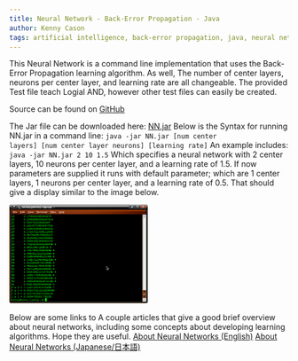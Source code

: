 ```yaml
---
title: Neural Network - Back-Error Propagation - Java
author: Kenny Cason
tags: artificial intelligence, back-error propagation, java, neural network, programming, ニューラルネット, 人工知能, 誤差逆伝播法
---
```


This Neural Network is a command line implementation that uses the Back-Error Propagation learning algorithm. As well, The number of center layers, neurons per center layer, and learning rate are all changeable. The provided Test file teach Logial AND, however other test files can easily be created.

Source can be found on <a href="https://github.com/kennycason/neuralnetwork/" title="GitHub" target="_blank">GitHub</a>

The Jar file can be downloaded here: <a href="/code/java/nn01/NN.jar">NN.jar</a>
Below is the Syntax for running NN.jar in a command line:
<code>java -jar NN.jar [num center layers] [num center layer neurons] [learning rate]</code>
An example includes:
<code>java -jar NN.jar 2 10 1.5</code>
Which specifies a neural network with 2 center layers, 10 neurons per center layer, and a learning rate of 1.5. If now parameters are supplied it runs with default parameter; which are 1 center layers, 1 neurons per center layer, and a learning rate of 0.5.
That should give a display similar to the image below.<br/>

<a href="/code/java/nn01/NN01.png" target="_blank" ><img src="/code/java/nn01/NN01.png" width="250" alt="neural network back error propagation java"/></a><br/>

Below are some links to A couple articles that give a good brief overview about neural networks, including some concepts about developing learning algorithms. Hope they are useful.
<a href="/posts/2008-12-24-neural-networks-simple-models.html" target="_blank" >About Neural Networks (English)</a>
<a href="/posts/2008-12-24-neural-network-jp.html" target="_blank" >About Neural Networks (Japanese/日本語)</a>
